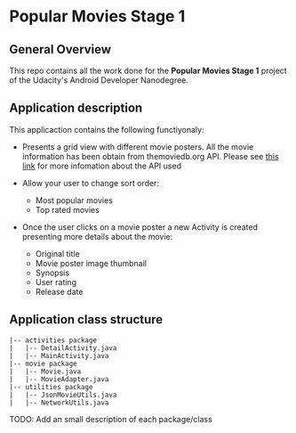 # Popular Movies Stage 1

## General Overview

This repo contains all the work done for the **Popular Movies Stage 1** project of the Udacity's Android Developer Nanodegree.

## Application description

This applicaction contains the following functiyonaly:

* Presents a grid view with different movie posters. All the movie information has been obtain from themoviedb.org API. Please see [this link](https://www.themoviedb.org/documentation/api)   for more infomation about the API used

* Allow your user to change sort order:
	* Most popular movies
	* Top rated movies
	
* Once the user clicks on a movie poster a new Activity is created presenting more details about the movie:
	* Original title
	* Movie poster image thumbnail
	* Synopsis
	* User rating
	* Release date
	
## Application class structure

    |-- activities package
    |   |-- DetailActivity.java
    |   |-- MainActivity.java
    |-- movie package
    |   |-- Movie.java
    |   |-- MovieAdapter.java
    |-- utilities package
    |   |-- JsonMovieUtils.java
    |   |-- NetworkUtils.java
    
TODO: Add an small description of each package/class